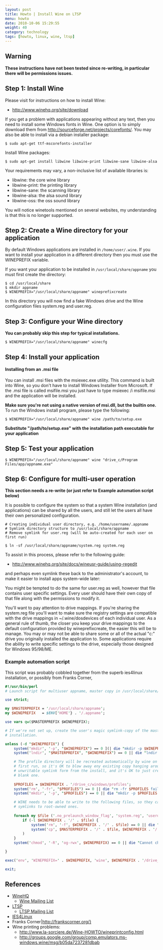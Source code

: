 ```yaml
---
layout: post
title: Howto | Install Wine on LTSP
menu: howto
date: 2010-10-06 15:29:55
weight: 40
category: technology
tags: [howto, linux, wine, ltsp]
---
```


## Warning

**These instructions have not been tested since re-writing, in particular there will be permissions issues.**

## Step 1: Install Wine

Please visit for instructions on how to install Wine:

   * http://www.winehq.org/site/download

<!--more-->

If you get a problem with applications appearing without any text, then you need to install some Windows fonts in Wine. 
One option is to simply download them from <http://sourceforge.net/projects/corefonts/>. You may also be able to install via a debian installer package:

    $ sudo apt-get ttf-mscorefonts-installer

Install Wine packages:

    $ sudo apt-get install libwine libwine-print libwine-sane libwine-alsa

Your requirements may vary, a non-inclusive list of available libraries is:

   * libwine: the core wine library
   * libwine-print: the printing library
   * libwine-sane: the scanning library
   * libwine-alsa: the alsa sound library
   * libwine-oss: the oss sound library

You will notice winetools mentioned on several websites, my understanding is that this is no longer supported.

## Step 2: Create a Wine directory for your application

By default Windows applications are installed in `/home/user/.wine`. If you want to install your application in a different directory then you must use the WINEPREFIX variable.

If you want your application to be installed in `/usr/local/share/appname` you must first create the directory:

    $ cd /usr/local/share
    $ mkdir appname
    $ WINEPREFIX="/usr/local/share/appname" wineprefixcreate

In this directory you will now find a fake Windows drive and the Wine configuration files system.reg and user.reg.

## Step 3: Configure your Wine directory

**You can probably skip this step for typical installations.**

    $ WINEPREFIX="/usr/local/share/appname" winecfg

## Step 4: Install your application

#### Installing from an .msi file
 
You can install .msi files with the msiexec.exe utility. This command is built into Wine, so you don't have to install Windows Installer from Microsoft.
If the .msi file is called msifile.msi you just have to type msiexec /i msifile.msi and the application will be installed.
 
**Make sure you're not using a native version of msi.dll, but the builtin one.**
To run the Windows install program, please type the following:

    $ WINEPREFIX="/usr/local/share/appname" wine /path/to/setup.exe

**Substitute "/path/to/setup.exe" with the installation path executable for your application**

## Step 5: Test your application

    $ WINEPREFIX="/usr/local/share/appname" wine "drive_c/Program Files/app/appname.exe"

## Step 6: Configure for multi-user operation

**This section needs a re-write (or just refer to Example automation script below)**

It is possible to configure the system so that a system Wine installation (and applications) can be shared by all the users, and still let the users all have their own personalized configuration.

    # Creating individual user directory, e.g. /home/username/.appname
    # Symlink directory structure to /usr/local/share/appname
    # Remove symlink for user.reg (will be auto-created for each user on first run)

    $ ln -sf /usr/local/share/appname/system.reg system.reg

To assist in this process, please refer to the following guide:

   * http://www.winehq.org/site/docs/wineusr-guide/using-regedit

and perhaps even symlink these back to the administrator's account, to make it easier to install apps system-wide later:

You might be tempted to do the same for user.reg as well, however that file contains user specific settings. Every user should have their own copy of that file along with the permissions to modify it.

You'll want to pay attention to drive mappings. If you're sharing the system.reg file you'll want to make sure the registry settings are compatible with the drive mappings in ~/.wine/dosdevices of each individual user. As a general rule of thumb, the closer you keep your drive mappings to the default configuration provided by wineprefixcreate, the easier this will be to manage. You may or may not be able to share some or all of the actual "c:" drive you originally installed the application to. Some applications require the ability to write specific settings to the drive, especially those designed for Windows 95/98/ME.

### Example automation script

This script was probably cobbled together from the superb ies4linux installation, or possibly from Franks Corner, 

```pl
#!/usr/bin/perl
# Launch script for multiuser appname, master copy in /usr/local/share/appname.

use strict;

my $MASTERPREFIX = '/usr/local/share/appname';
my $WINEPREFIX   = $ENV['HOME'} . '/.appname';

use vars qw($MASTERPREFIX $WINEPREFIX);

# If we're not set up, create the user's magic symlink-copy of the master
# installation.

unless (-d "$WINEPREFIX") {
	system('mkdir', '-p', "$WINEPREFIX") == 0 ](| die "mkdir -p $WINEPREFIX: $?";
	system('lndir', "$MASTERPREFIX", "$WINEPREFIX") == 0 || die "lndir failed: is xutils installed? $?";

	# The profile directory will be recreated automatically by wine on the
	# first run, so it's OK to blow away eny existing copy hanging around in
	# unwritable symlink form from the install, and it's OK to just create a
	# blank one.
   
	$PROFILES = $WINEPREFIX . '/drive_c/windows/profiles';
	system('rm', '-fr', "$PROFILES") == 0 || die "rm -fr $PROFILES failed: $?";
	system('mkdir', '-p', "$PROFILES") == 0 || die "mkdir -p $PROFILES failed: $?";

	# WINE needs to be able to write to the following files, so they can't be
	# symlinks to root-owned ones.
   
	foreach my $file ('.no_prelaunch_window_flag', 'system.reg', 'userdef.reg', 'user.reg') {
		if (-l $WINEPREFIX . '/' . $file) {
			system('rm', '-f', $WINEPREFIX . '/' . $file) == 0 || die "rm -f $WINEPREFIX/$file failed: $?";
			system('cp', $MASTERPREFIX . '/' . $file, $WINEPREFIX . '/' . $file) == 0 || die "Cannot copy $MASTERPREFIX/$file to $WINEPREFIX/$file: $?";
		)
	}
	system('chmod', '-R', 'og-rwx', $WINEPREFIX) == 0 || die "Cannot chmod -R og-rwx $WINEPREFIX: $?";

}

exec('env', 'WINEPREFIX=' . $WINEPREFIX, 'wine', $WINEPREFIX . '/drive_c/Program Files/appname/appname.exe', @ARGV) == 0 || die "Failed to launch appname: $?\n";

exit;
```

## References

   * [WineHQ](http://www.winehq.org/)
      * [Wine Mailing List](http://www.winehq.org/mailman/listinfo/wine-users)
   * [LTSP](http://www.ltsp.org/)
      * [LTSP Mailing List](http://marc.info/?l=ltsp-discuss&r=1&w=2)
   * [IES4Linux](http://www.tatanka.com.br/)
   * Franks Corner|http://frankscorner.org/}
   * Wine printing problems:
      * http://www.la-sorciere.de/Wine-HOWTO/wineprintconfig.html
      * http://groups.google.com/group/comp.emulators.ms-windows.wine/msg/b05da7237281dbab
